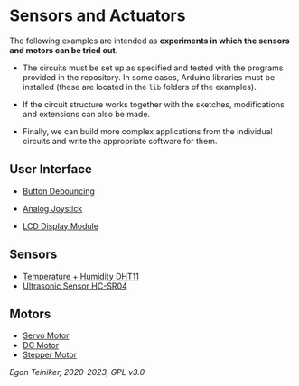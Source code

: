# Sensors and Actuators

The following examples are intended as **experiments in which the sensors and motors can be tried out**.

* The circuits must be set up as specified and tested with the programs provided in the repository.
  In some cases, Arduino libraries must be installed (these are located in the `lib` folders of the examples).

* If the circuit structure works together with the sketches, modifications and extensions can also
  be made.

* Finally, we can build more complex applications from the individual circuits and write the appropriate
  software for them.

## User Interface 
* [Button Debouncing](user-interface/button-debouncing/)
* [Analog Joystick](user-interface/joystick/)

* [LCD Display Module](user-interface/LCD-1602/)

## Sensors
* [Temperature + Humidity DHT11](sensors/dht11/)
* [Ultrasonic Sensor HC-SR04](sensors/hc-sr04/)

## Motors
* [Servo Motor](motors/ServoMotor/)
* [DC Motor](motors/DCMotor-L293/)
* [Stepper Motor](motors/StepperMotor/)

*Egon Teiniker, 2020-2023, GPL v3.0* 

